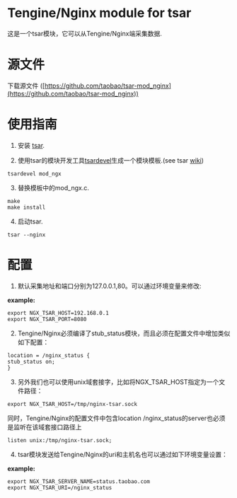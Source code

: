 # Tengine/Nginx module for tsar

这是一个tsar模块，它可以从Tengine/Nginx端采集数据.

# 源文件

下载源文件 ([https://github.com/taobao/tsar-mod_nginx](https://github.com/taobao/tsar-mod_nginx))


# 使用指南

1. 安装 [tsar](http://code.taobao.org/p/tsar/src/).

2. 使用tsar的模块开发工具[tsardevel](http://code.taobao.org/p/tsar/src/trunk/devel/tsardevel)生成一个模块模板.(see tsar [wiki](http://code.taobao.org/p/tsar/wiki/mod/))


```
tsardevel mod_ngx
```

3. 替换模板中的mod_ngx.c.

```
make
make install
```

4. 启动tsar.

```
tsar --nginx
```




# 配置

1. 默认采集地址和端口分别为127.0.0.1,80。可以通过环境变量来修改:

**example:**

```
export NGX_TSAR_HOST=192.168.0.1
export NGX_TSAR_PORT=8080
```

2. Tengine/Nginx必须编译了stub_status模块，而且必须在配置文件中增加类似如下配置：


```
location = /nginx_status {
stub_status on;
}
```

3. 另外我们也可以使用unix域套接字，比如将NGX_TSAR_HOST指定为一个文件路径：


```
export NGX_TSAR_HOST=/tmp/nginx-tsar.sock
```

同时，Tengine/Nginx的配置文件中包含location /nginx_status的server也必须是监听在该域套接口路径上


```
listen unix:/tmp/nginx-tsar.sock;
```

4. tsar模块发送给Tengine/Nginx的uri和主机名也可以通过如下环境变量设置：

**example:**

```
export NGX_TSAR_SERVER_NAME=status.taobao.com
export NGX_TSAR_URI=/nginx_status
```
